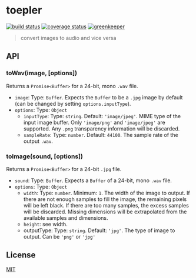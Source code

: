 # toepler

[![build status][build-badge]][build-url]
[![coverage status][coverage-badge]][coverage-url]
[![greenkeeper][greenkeeper-badge]][greenkeeper-url]

> convert images to audio and vice versa

## API

### toWav(image, [options])

Returns a `Promise<Buffer>` for a 24-bit, mono `.wav` file.

* `image`: Type: `Buffer`. Expects the `Buffer` to be a `.jpg` image by default (can be changed by setting `options.inputType`).
* `options`: Type: `Object`
  * `inputType`: Type: `string`. Default: `'image/jpeg'`. MIME type of the input image buffer. Only `'image/png'` and `'image/jpeg'` are supported. Any `.png` transparency information will be discarded.
  * `sampleRate`: Type: `number`. Default: `44100`. The sample rate of the output `.wav`.

### toImage(sound, [options])

Returns a `Promise<Buffer>` for a 24-bit `.jpg` file.

* `sound`: Type: `Buffer`. Expects a `Buffer` of a 24-bit, mono `.wav` file.
* `options`: Type: `Object`
  * `width`: Type: `number`. Minimum: `1`. The width of the image to output. If there are not enough samples to fill the image, the remaining pixels will be left black. If there are too many samples, the excess samples will be discarded. Missing dimensions will be extrapolated from the available samples and dimensions.
  * `height`: see width.
  * outputType: Type: `string`. Default: `'jpg'`. The type of image to output. Can be `'png'` or `'jpg'`

## License

[MIT](http://ismay.mit-license.org/)

[build-badge]: https://travis-ci.org/ismay/toepler.svg?branch=master
[build-url]: https://travis-ci.org/ismay/toepler
[greenkeeper-badge]: https://badges.greenkeeper.io/ismay/toepler.svg
[greenkeeper-url]: https://greenkeeper.io/
[coverage-badge]: https://coveralls.io/repos/github/ismay/toepler/badge.svg?branch=master
[coverage-url]: https://coveralls.io/github/ismay/toepler?branch=master
